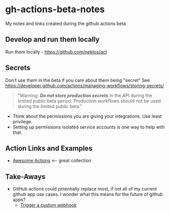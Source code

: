 # gh-actions-beta-notes

My notes and links created during the github actions beta

## Develop and run them locally

Run them locally - https://github.com/nektos/act

## Secrets

Don't use them in the beta if you care about them being "secret"
See https://developer.github.com/actions/managing-workflows/storing-secrets/

> "Warning: _**Do not store production secrets**_ in the API during the limited public beta period. Production workflows should not be used during the limited public beta."

- Think about the permissions you are giving your integrations. Use least privilege. 
- Setting up permisisons isolated service accounts is one way to help with that.

## Action Links and Examples
- [Awesome Actions](https://github.com/sdras/awesome-actions)  <-- great collection

## Take-Aways
- GitHub actions could potentially replace most, if not all of my current github app use cases. I wonder what this means for the future of github apps?
  - [Trigger a custom webhook](https://developer.github.com/actions/managing-workflows/triggering-a-repositorydispatch-webhook/)
  
